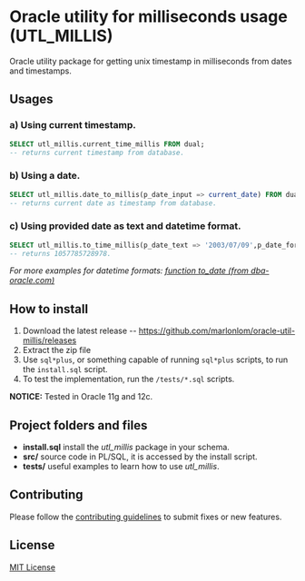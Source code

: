 # Oracle utility for milliseconds usage (UTL_MILLIS)

Oracle utility package for getting unix timestamp in milliseconds from dates and timestamps.


## Usages

### a) Using current timestamp.
```sql
SELECT utl_millis.current_time_millis FROM dual;
-- returns current timestamp from database.
```

### b) Using a date.
```sql
SELECT utl_millis.date_to_millis(p_date_input => current_date) FROM dual;
-- returns current date as timestamp from database.
```

### c) Using provided date as text and datetime format.
```sql
SELECT utl_millis.to_time_millis(p_date_text => '2003/07/09',p_date_format => 'yyyy/mm/dd') FROM dual;
-- returns 1057785728978.
```
_For more examples for datetime formats: [function to_date (from dba-oracle.com)](http://www.dba-oracle.com/f_to_date.htm)_


## How to install

1. Download the latest release -- https://github.com/marlonlom/oracle-util-millis/releases
2. Extract the zip file
3. Use `sql*plus`, or something capable of running `sql*plus` scripts, to run the `install.sql` script.
4. To test the implementation, run the `/tests/*.sql` scripts.

**NOTICE:**
Tested in Oracle 11g and 12c.


## Project folders and files

+ **install.sql** install the _utl_millis_ package in your schema.
+ **src/**  source code in PL/SQL, it is accessed by the install script.
+ **tests/** useful examples to learn how to use _utl_millis_.


## Contributing

Please follow the [contributing guidelines](CONTRIBUTING.md) to submit fixes or new features.


## License

[MIT License](LICENSE)